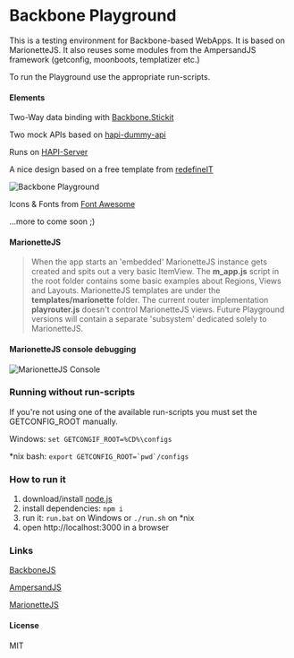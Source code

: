 # Backbone Playground

This is a testing environment for Backbone-based WebApps. It is based on MarionetteJS.
It also reuses some modules from the AmpersandJS framework (getconfig, moonboots, templatizer etc.)

To run the Playground use the appropriate run-scripts.

#### Elements

Two-Way data binding with [Backbone.Stickit](http://nytimes.github.io/backbone.stickit/)

Two mock APIs based on [hapi-dummy-api](https://github.com/HenrikJoreteg/hapi-dummy-api)

Runs on [HAPI-Server](http://hapijs.com)

A nice design based on a free template from [redefineIT](http://redefineinfotech.com/5-free-bootstrap-html-templates/)

![Backbone Playground](http://v55.imgup.net/playground5e1e.png "Screenshot")

Icons & Fonts from [Font Awesome](http://fortawesome.github.io/Font-Awesome/)

...more to come soon ;)

#### MarionetteJS

> When the app starts an 'embedded' MarionetteJS instance gets created and spits out a very basic ItemView. 
The __m_app.js__ script in the root folder contains some basic examples about Regions, Views and Layouts.
MarionetteJS templates are under the __templates/marionette__ folder. The current router implementation __playrouter.js__
doesn't control MarionetteJS views. Future Playground versions will contain a separate 'subsystem'
dedicated solely to MarionetteJS.

#### MarionetteJS console debugging

![MarionetteJS Console](http://z74.imgup.net/marionettec4f4.png "MarionetteJS")

### Running without run-scripts
If you're not using one of the available run-scripts you must set the GETCONFIG_ROOT manually.

Windows: 
`set GETCONGIF_ROOT=%CD%\configs`

*nix bash:
`` export GETCONFIG_ROOT=`pwd`/configs ``

### How to run it

1. download/install [node.js](http://nodejs.org/)
1. install dependencies: `npm i`
1. run it: `run.bat` on Windows or `./run.sh` on *nix
1. open http://localhost:3000 in a browser

### Links

[BackboneJS](http://backbonejs.org)

[AmpersandJS](http://ampersandjs.com)

[MarionetteJS](http://marionettejs.com)


#### License

MIT
